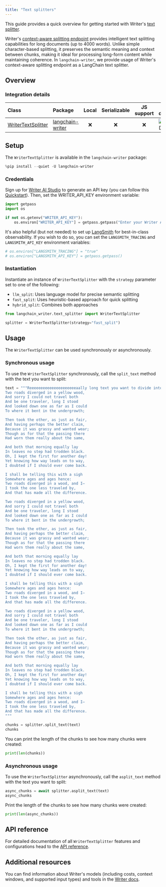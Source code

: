 ```yaml
---
title: "Text splitters"
---
```


This guide provides a quick overview for getting started with Writer's [text splitter](/oss/concepts/text_splitters/).

Writer's [context-aware splitting endpoint](https://dev.writer.com/api-guides/tools#context-aware-text-splitting) provides intelligent text splitting capabilities for long documents (up to 4000 words). Unlike simple character-based splitting, it preserves the semantic meaning and context between chunks, making it ideal for processing long-form content while maintaining coherence. In `langchain-writer`, we provide usage of Writer's context-aware splitting endpoint as a LangChain text splitter.

## Overview

### Integration details
| Class                                                                                                                                    | Package          | Local | Serializable | JS support |                                        Package downloads                                         |                                        Package latest                                         |
|:-----------------------------------------------------------------------------------------------------------------------------------------|:-----------------| :---: | :---: |:----------:|:------------------------------------------------------------------------------------------------:|:---------------------------------------------------------------------------------------------:|
| [WriterTextSplitter](https://github.com/writer/langchain-writer/blob/main/langchain_writer/text_splitter.py#L11) | [langchain-writer](https://pypi.org/project/langchain-writer/) |      ❌       |                                       ❌                                       | ❌ | ![PyPI - Downloads](https://img.shields.io/pypi/dm/langchain-writer?style=flat-square&label=%20) | ![PyPI - Version](https://img.shields.io/pypi/v/langchain-writer?style=flat-square&label=%20) |

## Setup

The `WriterTextSplitter` is available in the `langchain-writer` package:


```python
%pip install --quiet -U langchain-writer
```

### Credentials

Sign up for [Writer AI Studio](https://app.writer.com/aistudio/signup?utm_campaign=devrel) to generate an API key (you can follow this [Quickstart](https://dev.writer.com/api-guides/quickstart)). Then, set the WRITER_API_KEY environment variable:


```python
import getpass
import os

if not os.getenv("WRITER_API_KEY"):
    os.environ["WRITER_API_KEY"] = getpass.getpass("Enter your Writer API key: ")
```

It's also helpful (but not needed) to set up [LangSmith](https://smith.langchain.com/) for best-in-class observability. If you wish to do so, you can set the `LANGSMITH_TRACING` and `LANGSMITH_API_KEY` environment variables:


```python
# os.environ["LANGSMITH_TRACING"] = "true"
# os.environ["LANGSMITH_API_KEY"] = getpass.getpass()
```

### Instantiation

Instantiate an instance of `WriterTextSplitter` with the `strategy` parameter set to one of the following:

- `llm_split`: Uses language model for precise semantic splitting
- `fast_split`: Uses heuristic-based approach for quick splitting
- `hybrid_split`: Combines both approaches



```python
from langchain_writer.text_splitter import WriterTextSplitter

splitter = WriterTextSplitter(strategy="fast_split")
```

## Usage
The `WriterTextSplitter` can be used synchronously or asynchronously.

### Synchronous usage
To use the `WriterTextSplitter` synchronously, call the `split_text` method with the text you want to split:


```python
text = """Reeeeeeeeeeeeeeeeeeeeeaally long text you want to divide into smaller chunks. For example you can add a poem multiple times:
Two roads diverged in a yellow wood,
And sorry I could not travel both
And be one traveler, long I stood
And looked down one as far as I could
To where it bent in the undergrowth;

Then took the other, as just as fair,
And having perhaps the better claim,
Because it was grassy and wanted wear;
Though as for that the passing there
Had worn them really about the same,

And both that morning equally lay
In leaves no step had trodden black.
Oh, I kept the first for another day!
Yet knowing how way leads on to way,
I doubted if I should ever come back.

I shall be telling this with a sigh
Somewhere ages and ages hence:
Two roads diverged in a wood, and I—
I took the one less traveled by,
And that has made all the difference.

Two roads diverged in a yellow wood,
And sorry I could not travel both
And be one traveler, long I stood
And looked down one as far as I could
To where it bent in the undergrowth;

Then took the other, as just as fair,
And having perhaps the better claim,
Because it was grassy and wanted wear;
Though as for that the passing there
Had worn them really about the same,

And both that morning equally lay
In leaves no step had trodden black.
Oh, I kept the first for another day!
Yet knowing how way leads on to way,
I doubted if I should ever come back.

I shall be telling this with a sigh
Somewhere ages and ages hence:
Two roads diverged in a wood, and I—
I took the one less traveled by,
And that has made all the difference.

Two roads diverged in a yellow wood,
And sorry I could not travel both
And be one traveler, long I stood
And looked down one as far as I could
To where it bent in the undergrowth;

Then took the other, as just as fair,
And having perhaps the better claim,
Because it was grassy and wanted wear;
Though as for that the passing there
Had worn them really about the same,

And both that morning equally lay
In leaves no step had trodden black.
Oh, I kept the first for another day!
Yet knowing how way leads on to way,
I doubted if I should ever come back.

I shall be telling this with a sigh
Somewhere ages and ages hence:
Two roads diverged in a wood, and I—
I took the one less traveled by,
And that has made all the difference.
"""

chunks = splitter.split_text(text)
chunks
```

You can print the length of the chunks to see how many chunks were created:


```python
print(len(chunks))
```

### Asynchronous usage
To use the `WriterTextSplitter` asynchronously, call the `asplit_text` method with the text you want to split:


```python
async_chunks = await splitter.asplit_text(text)
async_chunks
```

Print the length of the chunks to see how many chunks were created:


```python
print(len(async_chunks))
```

## API reference
For detailed documentation of all `WriterTextSplitter` features and configurations head to the [API reference](https://python.langchain.com/api_reference/writer/text_splitter/langchain_writer.text_splitter.WriterTextSplitter.html#langchain_writer.text_splitter.WriterTextSplitter).

## Additional resources
You can find information about Writer's models (including costs, context windows, and supported input types) and tools in the [Writer docs](https://dev.writer.com/home).
